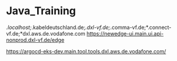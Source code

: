 # Java_Training

*.localhost;*.kabeldeutschland.de;*.dxl-vf.de;*.comma-vf.de;*.connect-vf.de;*dxl.aws.de.vodafone.com
https://newedge-ui.main.ui.api-nonprod.dxl-vf.de/edge









https://argocd-eks-dev.main.tool.tools.dxl.aws.de.vodafone.com/
